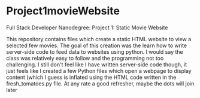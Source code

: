 # Project1movieWebsite
Full Stack Developer Nanodegree: Project 1: Static Movie Website

This repository contains files which create a static HTML website to view a selected few movies. The goal of this creation was the learn how to write server-side code to feed data to websites using python. I would say the class was relatively easy to follow and the programming not too challenging. I still don't feel like I have written server-side code though, it just feels like I created a few Python files which open a webpage to display content (which I guess is inflated using the HTML code written in the fresh_tomatoes.py file. At any rate a good refresher, maybe the dots will join later
